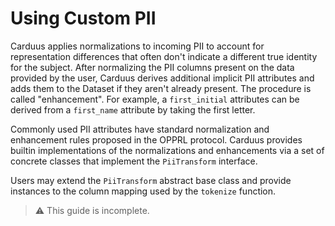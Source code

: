 # Using Custom PII

Carduus applies normalizations to incoming PII to account for representation differences that often don't indicate a different true identity for the subject. After normalizing the PII columns present on the data provided by the user, Carduus derives additional implicit PII attributes and adds them to the Dataset if they aren't already present. The procedure is called "enhancement". For example, a `first_initial` attributes can be derived from a `first_name` attribute by taking the first letter.

Commonly used PII attributes have standard normalization and enhancement rules proposed in the OPPRL protocol. Carduus provides builtin implementations of the normalizations and enhancements via a set of concrete classes that implement the `PiiTransform` interface.

Users may extend the `PiiTransform` abstract base class and provide instances to the column mapping used by the `tokenize` function.

> :warning: This guide is incomplete.